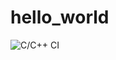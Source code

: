 # hello_world
![C/C++ CI](https://github.com/stepin105001/hello_world/workflows/C/C++%20CI/badge.svg)
